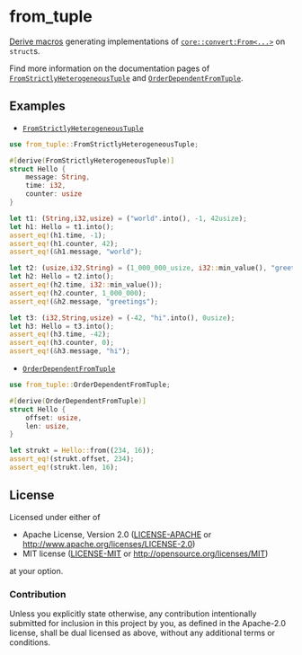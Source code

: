 # from_tuple

[Derive macros] generating implementations of [`core::convert:From<...>`][`From`] on `struct`s.

Find more information on the documentation pages of [`FromStrictlyHeterogeneousTuple`] and [`OrderDependentFromTuple`].

## Examples

* [`FromStrictlyHeterogeneousTuple`]

```rust
use from_tuple::FromStrictlyHeterogeneousTuple;

#[derive(FromStrictlyHeterogeneousTuple)]
struct Hello {
    message: String,
    time: i32,
    counter: usize
}

let t1: (String,i32,usize) = ("world".into(), -1, 42usize);
let h1: Hello = t1.into();
assert_eq!(h1.time, -1);
assert_eq!(h1.counter, 42);
assert_eq!(&h1.message, "world");

let t2: (usize,i32,String) = (1_000_000_usize, i32::min_value(), "greetings".into());
let h2: Hello = t2.into();
assert_eq!(h2.time, i32::min_value());
assert_eq!(h2.counter, 1_000_000);
assert_eq!(&h2.message, "greetings");

let t3: (i32,String,usize) = (-42, "hi".into(), 0usize);
let h3: Hello = t3.into();
assert_eq!(h3.time, -42);
assert_eq!(h3.counter, 0);
assert_eq!(&h3.message, "hi");
```

* [`OrderDependentFromTuple`]

```rust
use from_tuple::OrderDependentFromTuple;

#[derive(OrderDependentFromTuple)]
struct Hello {
    offset: usize,
    len: usize,
}

let strukt = Hello::from((234, 16));
assert_eq!(strukt.offset, 234);
assert_eq!(strukt.len, 16);
```

## License

Licensed under either of

 * Apache License, Version 2.0 ([LICENSE-APACHE](LICENSE-APACHE) or <http://www.apache.org/licenses/LICENSE-2.0>)
 * MIT license ([LICENSE-MIT](LICENSE-MIT) or <http://opensource.org/licenses/MIT>)

at your option.

### Contribution

Unless you explicitly state otherwise, any contribution intentionally submitted
for inclusion in this project by you, as defined in the Apache-2.0 license,
shall be dual licensed as above, without any additional terms or conditions.

[Derive macros]: https://doc.rust-lang.org/reference/procedural-macros.html#derive-macros
[`From`]: https://doc.rust-lang.org/nightly/core/convert/trait.From.html
[`FromStrictlyHeterogeneousTuple`]: https://docs.rs/from_tuple/latest/from_tuple/derive.FromStrictlyHeterogeneousTuple.html
[`OrderDependentFromTuple`]: https://docs.rs/from_tuple/latest/from_tuple/derive.OrderDependentFromTuple.html